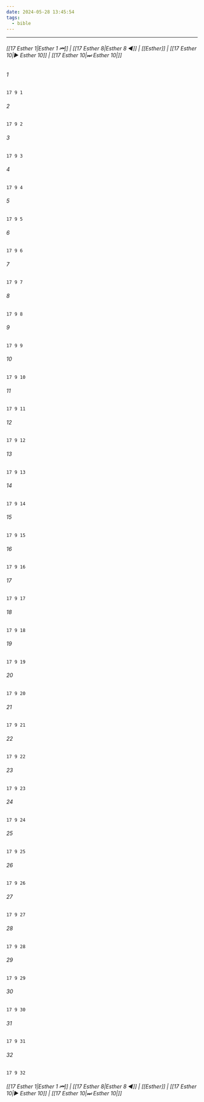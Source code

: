 ```yaml
---
date: 2024-05-28 13:45:54
tags:
  - bible
---
```

___

###### [[17 Esther 1|Esther 1 ⏮]] | [[17 Esther 8|Esther 8 ◀]] | [[Esther]] | [[17 Esther 10|▶ Esther 10]] | [[17 Esther 10|⏭ Esther 10|]]

###### 1
``` verse
17 9 1 
```
###### 2
``` verse
17 9 2 
```
###### 3
``` verse
17 9 3 
```
###### 4
``` verse
17 9 4 
```
###### 5
``` verse
17 9 5 
```
###### 6
``` verse
17 9 6 
```
###### 7
``` verse
17 9 7 
```
###### 8
``` verse
17 9 8 
```
###### 9
``` verse
17 9 9 
```
###### 10
``` verse
17 9 10 
```
###### 11
``` verse
17 9 11 
```
###### 12
``` verse
17 9 12 
```
###### 13
``` verse
17 9 13 
```
###### 14
``` verse
17 9 14 
```
###### 15
``` verse
17 9 15 
```
###### 16
``` verse
17 9 16 
```
###### 17
``` verse
17 9 17 
```
###### 18
``` verse
17 9 18 
```
###### 19
``` verse
17 9 19 
```
###### 20
``` verse
17 9 20 
```
###### 21
``` verse
17 9 21 
```
###### 22
``` verse
17 9 22 
```
###### 23
``` verse
17 9 23 
```
###### 24
``` verse
17 9 24 
```
###### 25
``` verse
17 9 25 
```
###### 26
``` verse
17 9 26 
```
###### 27
``` verse
17 9 27 
```
###### 28
``` verse
17 9 28 
```
###### 29
``` verse
17 9 29 
```
###### 30
``` verse
17 9 30 
```
###### 31
``` verse
17 9 31 
```
###### 32
``` verse
17 9 32 
```

###### [[17 Esther 1|Esther 1 ⏮]] | [[17 Esther 8|Esther 8 ◀]] | [[Esther]] | [[17 Esther 10|▶ Esther 10]] | [[17 Esther 10|⏭ Esther 10|]]

